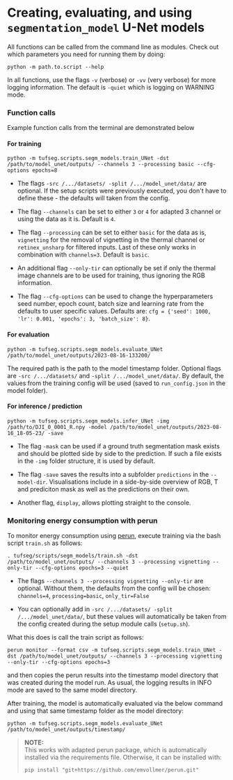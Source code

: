 # Creating, evaluating, and using `segmentation_model` U-Net models

All functions can be called from the command line as modules. Check out which parameters you need for running them by doing:
```
python -m path.to.script --help
```

In all functions, use the flags `-v` (verbose) or `-vv` (very verbose) for more logging information. The default is `-quiet` which is logging on WARNING mode.

### Function calls

Example function calls from the terminal are demonstrated below

#### For training

```
python -m tufseg.scripts.segm_models.train_UNet -dst /path/to/model_unet/outputs/ --channels 3 --processing basic --cfg-options epochs=8
```

- The flags `-src /.../datasets/ -split /.../model_unet/data/` are optional. If the setup scripts were previously executed, you don't have to define these -  the defaults will taken from the config.

- The flag `--channels` can be set to either `3` or `4` for adapted 3 channel or using the data as it is. Default is `4`.

- The flag `--processing` can be set to either `basic` for the data as is, `vignetting` for the removal of vignetting in the thermal channel or `retinex_unsharp` for filtered inputs. Last of these only works in combination with `channels=3`. Default is `basic`.

- An additional flag `--only-tir` can optionally be set if only the thermal image channels are to be used for training, thus ignoring the RGB information.

- The flag `--cfg-options` can be used to change the hyperparameters seed number, epoch count, batch size and learning rate from the defaults to user specific values. Defaults are: `cfg = {'seed': 1000, 'lr': 0.001, 'epochs': 3, 'batch_size': 8}`.

#### For evaluation

```
python -m tufseg.scripts.segm_models.evaluate_UNet /path/to/model_unet/outputs/2023-08-16-133200/
```
The required path is the path to the model timestamp folder. Optional flags are `-src /.../datasets/` and `-split /.../model_unet/data/`. By default, the values from the training config will be used (saved to `run_config.json` in the model folder).

#### For inference / prediction

```
python -m tufseg.scripts.segm_models.infer_UNet -img /path/to/DJI_0_0001_R.npy -model /path/to/model_unet/outputs/2023-08-16_18-05-23/ -save
```

- The flag `-mask` can be used if a ground truth segmentation mask exists and should be plotted side by side to the prediction. If such a file exists in the `-img` folder structure, it is used by default.

- The flag `-save` saves the results into a subfolder `predictions` in the `--model-dir`. Visualisations include in a side-by-side overview of RGB, T and prediciton mask as well as the predictions on their own.

- Another flag, `display`, allows plotting straight to the console.


### Monitoring energy consumption with perun

To monitor energy consumption using [perun](https://github.com/Helmholtz-AI-Energy/perun), execute training via the bash script `train.sh` as follows:

```
. tufseg/scripts/segm_models/train.sh -dst /path/to/model_unet/outputs/ --channels 3 --processing vignetting --only-tir --cfg-options epochs=3 --quiet
```

- The flags `--channels 3 --processing vignetting --only-tir` are optional. Without them, the defaults from the config will be chosen: `channels=4`, `processing=basic`, `only_tir=False`

- You can optionally add in `-src /.../datasets/ -split /.../model_unet/data/`, but these values will automatically be taken from the config created during the setup module calls (`setup.sh`).

What this does is call the train script as follows:
```
perun monitor --format csv -m tufseg.scripts.segm_models.train_UNet -dst /path/to/model_unet/outputs/ --channels 3 --processing vignetting --only-tir --cfg-options epochs=3
```
and then copies the perun results into the timestamp model directory that was created during the model run. As usual, the logging results in INFO mode are saved to the same model directory.

After training, the model is automatically evaluated via the below command and using that same timestamp folder as the model directory:
```
python -m tufseg.scripts.segm_models.evaluate_UNet /path/to/model_unet/outputs/timestamp/
```

> **NOTE:**  
> This works with adapted perun package, which is automatically installed via the 
> requirements file. Otherwise, it can be installed with:
> ```
> pip install "git+https://github.com/emvollmer/perun.git"
> ```
